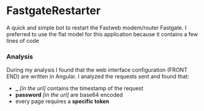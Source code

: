 # FastgateRestarter
A quick and simple bot to restart the Fastweb modem/router Fastgate.
I preferred to use the flat model for this application because it contains a few lines of code

### **Analysis**
During my analysis I found that the web interface configuration (FRONT END) are written in Angular.
I analyzed the requests sent and found that:
 - **_** *[in the url]* contains the timestamp of the request
 - **password** *[in the url]* are base64 encoded
 - every page requires a **specific token**